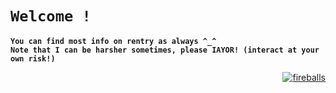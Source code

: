 # **`Welcome !`**

**`You can find most info on rentry as always ^_^`**
<br>
**`Note that I can be harsher sometimes, please IAYOR! (interact at your own risk!)`**
<p align="right">
       <a href="https://www.youtube.com/c/fknight?sub_confirmation=1">
         <img alt="fireballs" src="https://files.catbox.moe/0z5qab.gif"/></a> 

